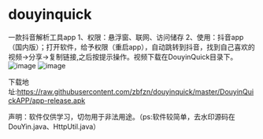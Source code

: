 # douyinquick
一款抖音解析工具app
1、权限：悬浮窗、联网、访问储存
2、使用：抖音app（国内版）；打开软件，给予权限（重启app），自动跳转到抖音，找到自己喜欢的视频->分享->复制链接,之后按提示操作。视频下载在DouyinQuick目录下。
![image](https://raw.githubusercontent.com/zbfzn/douyinquick/master/DouyinQuickAPP/2.png)
![image](https://raw.githubusercontent.com/zbfzn/douyinquick/master/DouyinQuickAPP/1.png)

下载地址:https://raw.githubusercontent.com/zbfzn/douyinquick/master/DouyinQuickAPP/app-release.apk

声明：软件仅供学习，切勿用于非法用途。（ps:软件较简单，去水印源码在DouYin.java、HttpUtil.java）
